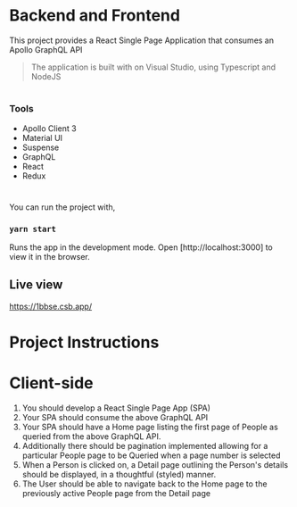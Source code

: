 # Backend and Frontend 

This project provides a React Single Page Application that consumes an Apollo GraphQL API

> The application is built with on Visual Studio, using Typescript and NodeJS

#
### Tools 
- Apollo Client 3
- Material UI
- Suspense
- GraphQL
- React
- Redux
#
You can run the project with,

### `yarn start`

Runs the app in the development mode.
Open [http://localhost:3000] to view it in the browser.

## Live view
https://1bbse.csb.app/

# Project Instructions
# Client-side

1. You should develop a React Single Page App (SPA)
2. Your SPA should consume the above GraphQL API
3. Your SPA should have a Home page listing the first page of People as queried
from the above GraphQL API.
4. Additionally there should be pagination implemented allowing for a particular People page to be Queried when a page number is selected
6. When a Person is clicked on, a Detail page outlining the Person's details should be displayed, in a thoughtful (styled) manner.
7. The User should be able to navigate back to the Home page to the previously active People page from the Detail page

